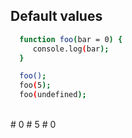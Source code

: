 ##  Default values

```sh
  function foo(bar = 0) {
     console.log(bar);
  }

  foo();
  foo(5);
  foo(undefined);

```
<br>
# <span class="red">0<!-- .element: class="red fragment" data-fragment-index="1" -->
# <span class="red">5<!-- .element: class="red fragment" data-fragment-index="2" -->
# <span class="red">0<!-- .element: class="red fragment" data-fragment-index="3" -->